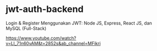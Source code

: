 # jwt-auth-backend
Login & Register Menggunakan JWT: Node JS, Express, React JS, dan MySQL (Full-Stack)

https://www.youtube.com/watch?v=Ll_71n60vAM&t=2852s&ab_channel=MFikri

